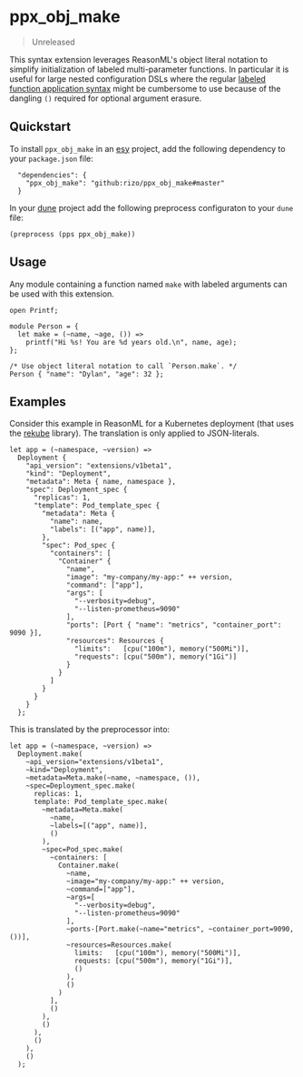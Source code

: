 # ppx_obj_make

> Unreleased

This syntax extension leverages ReasonML's object literal notation to simplify
initialization of labeled multi-parameter functions. In particular it is useful
for large nested configuration DSLs where the regular [labeled function application
syntax](https://reasonml.github.io/docs/en/function#optional-labeled-arguments)
might be cumbersome to use because of the dangling `()` required for optional
argument erasure.


## Quickstart

To install `ppx_obj_make` in an [esy](https://esy.sh) project, add the following
dependency to your `package.json` file:

```
  "dependencies": {
    "ppx_obj_make": "github:rizo/ppx_obj_make#master"
  }
```

In your [dune](https://dune.build/) project add the following preprocess
configuraton to your `dune` file:

```
(preprocess (pps ppx_obj_make))
```

## Usage

Any module containing a function named `make` with labeled arguments can be used
with this extension.

```reason
open Printf;

module Person = {
  let make = (~name, ~age, ()) =>
    printf("Hi %s! You are %d years old.\n", name, age);
};

/* Use object literal notation to call `Person.make`. */
Person { "name": "Dylan", "age": 32 };
```


## Examples

Consider this example in ReasonML for a Kubernetes deployment (that uses the
[rekube](https://github.com/rizo/rekube) library). The translation
is only applied to JSON-literals.

```reason
let app = (~namespace, ~version) =>
  Deployment {
    "api_version": "extensions/v1beta1",
    "kind": "Deployment",
    "metadata": Meta { name, namespace },
    "spec": Deployment_spec {
      "replicas": 1,
      "template": Pod_template_spec {
        "metadata": Meta {
          "name": name,
          "labels": [("app", name)],
        },
        "spec": Pod_spec {
          "containers": [
            "Container" {
              "name",
              "image": "my-company/my-app:" ++ version,
              "command": ["app"],
              "args": [
                "--verbosity=debug",
                "--listen-prometheus=9090"
              ],
              "ports": [Port { "name": "metrics", "container_port": 9090 }],
              "resources": Resources {
                "limits":   [cpu("100m"), memory("500Mi")],
                "requests": [cpu("500m"), memory("1Gi")]
              }
            }
          ]
        }
      }
    }
  };
```

This is translated by the preprocessor into:

```reason
let app = (~namespace, ~version) =>
  Deployment.make(
    ~api_version="extensions/v1beta1",
    ~kind="Deployment",
    ~metadata=Meta.make(~name, ~namespace, ()),
    ~spec=Deployment_spec.make(
      replicas: 1,
      template: Pod_template_spec.make(
        ~metadata=Meta.make(
          ~name,
          ~labels=[("app", name)],
          ()
        ),
        ~spec=Pod_spec.make(
          ~containers: [
            Container.make(
              ~name,
              ~image="my-company/my-app:" ++ version,
              ~command=["app"],
              ~args=[
                "--verbosity=debug",
                "--listen-prometheus=9090"
              ],
              ~ports-[Port.make(~name="metrics", ~container_port=9090, ())],
              ~resources=Resources.make(
                limits:   [cpu("100m"), memory("500Mi")],
                requests: [cpu("500m"), memory("1Gi")],
                ()
              ),
              ()
            )
          ],
          ()
        ),
        ()
      ),
      ()
    ),
    ()
  );
```
